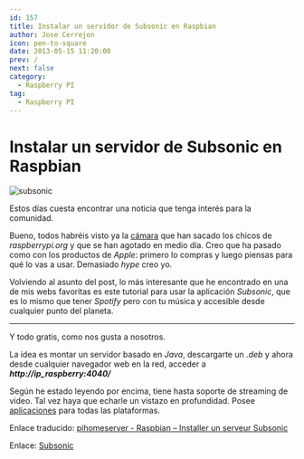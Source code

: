 ```yaml
---
id: 157
title: Instalar un servidor de Subsonic en Raspbian
author: Jose Cerrejon
icon: pen-to-square
date: 2013-05-15 11:20:00
prev: /
next: false
category:
  - Raspberry PI
tag:
  - Raspberry PI
---
```


# Instalar un servidor de Subsonic en Raspbian

![subsonic](/images/subsonic.jpg)

Estos días cuesta encontrar una noticia que tenga interés para la comunidad.

Bueno, todos habréis visto ya la [cámara](http://www.raspberrypi.org/archives/3890) que han sacado los chicos de *raspberrypi.org* y que se han agotado en medio día. Creo que ha pasado como con los productos de *Apple*: primero lo compras y luego piensas para qué lo vas a usar. Demasiado *hype* creo yo.

Volviendo al asunto del post, lo más interesante que he encontrado en una de mis webs favoritas es este tutorial para usar la aplicación *Subsonic*, que es lo mismo que tener *Spotify* pero con tu música y accesible desde cualquier punto del planeta.

- - -
Y todo gratis, como nos gusta a nosotros.

La idea es montar un servidor basado en *Java*, descargarte un *.deb* y ahora desde cualquier navegador web en la red, acceder a ***http://ip_raspberry:4040/***

Según he estado leyendo por encima, tiene hasta soporte de streaming de video. Tal vez haya que echarle un vistazo en profundidad. Posee [aplicaciones](http://www.subsonic.org/pages/apps.jsp) para todas las plataformas.

Enlace traducido: [pihomeserver - Raspbian – Installer un serveur Subsonic
](http://translate.google.com/translate?hl=es&sl=fr&tl=es&u=http%3A%2F%2Fpihomeserver.wordpress.com%2F2013%2F05%2F11%2Fraspberry-pi-home-server-raspbian-installer-un-serveur-subsonic%2F)

Enlace: [Subsonic](http://www.subsonic.org) 